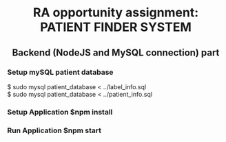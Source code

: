 <h1 align="center">RA opportunity assignment: PATIENT FINDER SYSTEM</h1>
<h2 align="center">Backend (NodeJS and MySQL connection) part</h2>

### Setup mySQL patient database

$ sudo mysql patient_database < ../label_info.sql \
$ sudo mysql patient_database < ../patient_info.sql

### Setup Application $npm install

### Run Application $npm start



